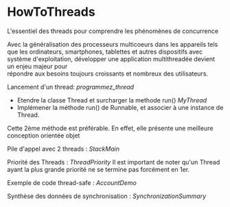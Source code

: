 # HowToThreads
L'essentiel des threads pour comprendre les phénomènes de concurrence

Avec la généralisation des processeurs multicoeurs dans les appareils tels que les ordinateurs, smartphones, tablettes 
et autres dispositifs avec système d'exploitation, développer une application multithreadée devient un enjeu majeur pour  
répondre aux besoins toujours croissants et nombreux des utilisateurs.

Lancement d'un thread: *programmez_thread*
- Etendre la classe Thread et surcharger la methode run() *MyThread*
- Implémener la méthode run() de Runnable, et associer à une instance de Thread.

Cette 2ème méthode est préférable. En effet, elle présente une meilleure conception orientée objet

Pile d'appel avec 2 threads : *StackMain*

Priorité des Threads : *ThreadPriority*
Il est important de noter qu'un Thread ayant la plus grande priorité ne se termine pas forcément en 1er.

Exemple de code thread-safe : *AccountDemo*

Synthèse des données de synchronisation : *SynchronizationSummary*